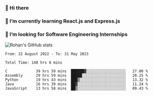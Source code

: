 ### 👋 Hi there 

<!--
**rohznmdev/rohznmdev** is a ✨ _special_ ✨ repository because its `README.md` (this file) appears on your GitHub profile.

Here are some ideas to get you started:

- 🔭 I’m currently working on ...
- 🌱 I’m currently learning Ruby and Ruby on Rails
- 👯 I’m looking to collaborate on ...
- 🤔 I’m looking for help with ...
- 💬 Ask me about ...
- 📫 How to reach me: ...
- 😄 Pronouns: ...
- ⚡ Fun fact: ...
-->
### 🌱 I’m currently learning React.js and Express.js
### 🤔 I’m looking for Software Engineering Internships
![Rohan's GitHub stats](https://github-readme-stats.vercel.app/api?username=rohznmdev&theme=dark&show_icons=true)

<!--START_SECTION:waka-->

```text
From: 22 August 2022 - To: 31 May 2023

Total Time: 148 hrs 6 mins

C             39 hrs 59 mins  ██████▓░░░░░░░░░░░░░░░░░░   27.00 %
Assembly      29 hrs 59 mins  █████░░░░░░░░░░░░░░░░░░░░   20.25 %
Python        19 hrs 43 mins  ███▒░░░░░░░░░░░░░░░░░░░░░   13.32 %
Java          16 hrs 39 mins  ██▓░░░░░░░░░░░░░░░░░░░░░░   11.24 %
JavaScript    13 hrs 58 mins  ██▒░░░░░░░░░░░░░░░░░░░░░░   09.43 %
```

<!--END_SECTION:waka-->
